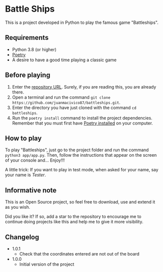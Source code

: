 # Battle Ships

This is a project developed in Python to play the famous game "Battleships".

## Requirements

- Python 3.8 (or higher)
- [Poetry](https://python-poetry.org/)
- A desire to have a good time playing a classic game

## Before playing

1. Enter the [repository URL](https://github.com/juanmacivico87/battleships). Surely, if you are reading this, you are already there.
2. Open a terminal and run the command ```git clone https://github.com/juanmacivico87/battleships.git```.
3. Enter the directory you have just cloned with the command ```cd battleships```.
4. Run the ```poetry install``` command to install the project dependencies. Remember that you must first have [Poetry installed](https://python-poetry.org/docs/#installation) on your computer.

## How to play

To play "Battleships", just go to the project folder and run the command ```python3 app/app.py```. Then, follow the instructions that appear on the screen of your console and... Enjoy!!!

A little trick: If you want to play in test mode, when asked for your name, say your name is *Tester*.

## Informative note

This is an Open Source project, so feel free to download, use and extend it as you wish.

Did you like it? If so, add a star to the repository to encourage me to continue doing projects like this and help me to give it more visibility.

## Changelog

- 1.0.1
    - Check that the coordinates entered are not out of the board
- 1.0.0
    - Initial version of the project